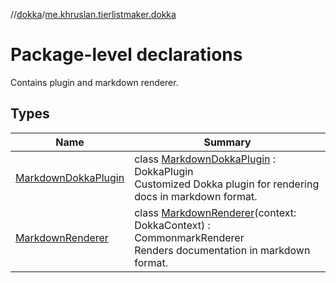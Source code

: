 //[dokka](../../index.md)/[me.khruslan.tierlistmaker.dokka](index.md)

# Package-level declarations

Contains plugin and markdown renderer.

## Types

| Name | Summary |
|---|---|
| [MarkdownDokkaPlugin](-markdown-dokka-plugin/index.md) | class [MarkdownDokkaPlugin](-markdown-dokka-plugin/index.md) : DokkaPlugin<br>Customized Dokka plugin for rendering docs in markdown format. |
| [MarkdownRenderer](-markdown-renderer/index.md) | class [MarkdownRenderer](-markdown-renderer/index.md)(context: DokkaContext) : CommonmarkRenderer<br>Renders documentation in markdown format. |
